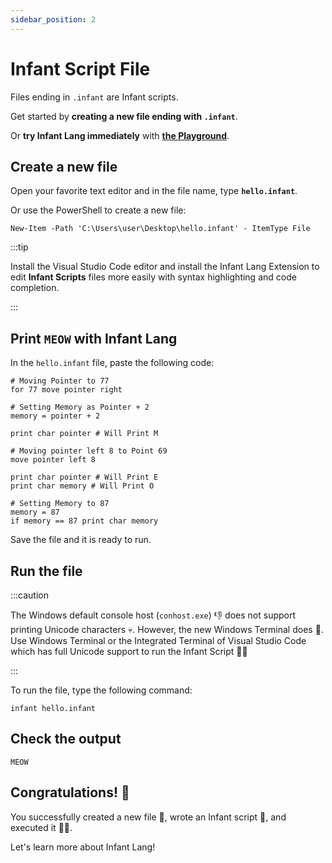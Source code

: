 ```yaml
---
sidebar_position: 2
---
```


# Infant Script File

Files ending in `.infant` are Infant scripts.

Get started by **creating a new file ending with `.infant`**.

Or **try Infant Lang immediately** with **[the Playground](https://infant-lang-playground.netlify.app)**.

## Create a new file

Open your favorite text editor and in the file name, type **`hello.infant`**.

Or use the PowerShell to create a new file:

```shell
New-Item -Path 'C:\Users\user\Desktop\hello.infant' - ItemType File
```

:::tip

Install the Visual Studio Code editor and install the Infant Lang Extension to edit **Infant Scripts** files more easily with syntax highlighting and code completion.

:::

## Print `MEOW` with Infant Lang

In the `hello.infant` file, paste the following code:

```infant title="hello.infant"
# Moving Pointer to 77
for 77 move pointer right

# Setting Memory as Pointer + 2
memory = pointer + 2

print char pointer # Will Print M

# Moving pointer left 8 to Point 69
move pointer left 8

print char pointer # Will Print E
print char memory # Will Print O

# Setting Memory to 87
memory = 87
if memory == 87 print char memory
```

Save the file and it is ready to run.


## Run the file

:::caution

The Windows default console host (`conhost.exe`) 👎 does not support printing Unicode characters 💀.  However, the new Windows Terminal does 🥳. Use Windows Terminal or the Integrated Terminal of Visual Studio Code which has full Unicode support to run the Infant Script 👶😊

:::

To run the file, type the following command:
```shell
infant hello.infant
```


## Check the output
```shell
MEOW
```

## Congratulations! 🎉 
You successfully created a new file 🤖, wrote an Infant script 🥇, and executed it 🏃‍♀️.

Let's learn more about Infant Lang!